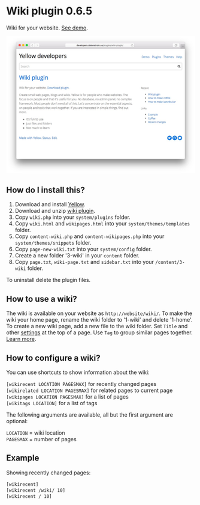 Wiki plugin 0.6.5
=================
Wiki for your website. [See demo](http://developers.datenstrom.se/plugins/wiki-plugin/).

[![Screenshot](wiki-plugin.jpg?raw=true)](http://developers.datenstrom.se/plugins/wiki-plugin/)

How do I install this?
----------------------
1. Download and install [Yellow](https://github.com/datenstrom/yellow/).
2. Download and unzip [wiki plugin](https://github.com/datenstrom/yellow-plugins/raw/master/zip/wiki.zip).
3. Copy `wiki.php` into your `system/plugins` folder.
4. Copy `wiki.html` and `wikipages.html` into your `system/themes/templates` folder.
5. Copy `content-wiki.php` and `content-wikipages.php` into your `system/themes/snippets` folder.
6. Copy `page-new-wiki.txt` into your `system/config` folder.
7. Create a new folder '3-wiki' in your `content` folder.
8. Copy `page.txt`, `wiki-page.txt` and `sidebar.txt` into your `/content/3-wiki` folder.

To uninstall delete the plugin files.

How to use a wiki?
------------------
The wiki is available on your website as `http://website/wiki/`. To make the wiki your home page, rename the wiki folder to '1-wiki' and delete '1-home'. To create a new wiki page, add a new file to the wiki folder. Set `Title` and other [settings](http://developers.datenstrom.se/help/markdown-cheat-sheet#settings) at the top of a page. Use `Tag` to group similar pages together. [Learn more](http://developers.datenstrom.se/help/how-to-make-a-wiki).

How to configure a wiki?
------------------------
You can use shortcuts to show information about the wiki:

`[wikirecent LOCATION PAGESMAX]` for recently changed pages  
`[wikirelated LOCATION PAGESMAX]` for related pages to current page  
`[wikipages LOCATION PAGESMAX]` for a list of pages  
`[wikitags LOCATION]` for a list of tags  

The following arguments are available, all but the first argument are optional:

`LOCATION` = wiki location  
`PAGESMAX` = number of pages  

Example
-------
Showing recently changed pages:

    [wikirecent]
    [wikirecent /wiki/ 10]
    [wikirecent / 10]
